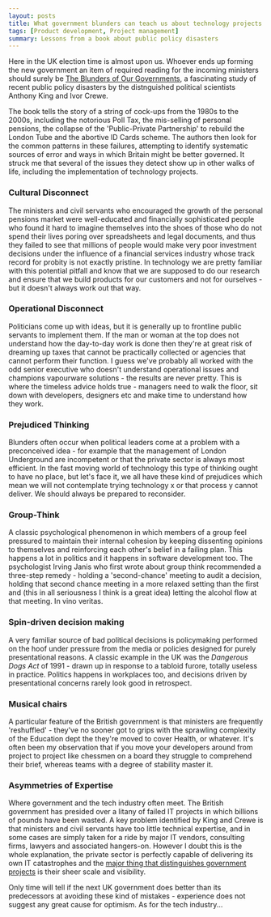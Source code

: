 ```yaml
---
layout: posts
title: What government blunders can teach us about technology projects
tags: [Product development, Project management]
summary: Lessons from a book about public policy disasters
---
```


Here in the UK election time is almost upon us. Whoever ends up forming the new government an item of required reading for the incoming ministers should surely be [The Blunders of Our Governments](http://www.amazon.co.uk/The-Blunders-Governments-Anthony-King/dp/1780742665), a fascinating study of recent public policy disasters by the distnguished political scientists Anthony King and Ivor Crewe. 

The book tells the story of a string of cock-ups from the 1980s to the 2000s, including the notorious Poll Tax, the mis-selling of personal pensions, the collapse of the 'Public-Private Partnership' to rebuild the London Tube and the abortive ID Cards scheme. The authors then look for the common patterns in these failures, attempting to identify systematic sources of error and ways in which Britain might be better governed. It struck me that several of the issues they detect show up in other walks of life, including the implementation of technology projects.

### Cultural Disconnect
The ministers and civil servants who encouraged the growth of the personal pensions market were well-educated and financially sophisticated people who found it hard to imagine themselves into the shoes of those who do not spend their lives poring over spreadsheets and legal documents, and thus they failed to see that millions of people would make very poor investment decisions under the influence of a financial services industry whose track record for probity is not exactly pristine. In technology we are pretty familiar with this potential pitfall and know that we are supposed to do our research and ensure that we build products for our customers and not for ourselves - but it doesn't always work out that way.

### Operational Disconnect
Politicians come up with ideas, but it is generally up to frontline public servants to implement them. If the man or woman at the top does not understand how the day-to-day work is done then they're at great risk of dreaming up taxes that cannot be practically collected or agencies that cannot perform their function. I guess we've probably all worked with the odd senior executive who doesn't understand operational issues and champions vapourware solutions - the results are never pretty. This is where the timeless advice holds true - managers need to walk the floor, sit down with developers, designers etc and make time to understand how they work. 

### Prejudiced Thinking
Blunders often occur when political leaders come at a problem with a preconceived idea - for example that the management of London Underground are incompetent or that the private sector is always most efficient. In the fast moving world of technology this type of thinking ought to have no place, but let's face it, we all have these kind of prejudices which mean we will not contemplate trying technology x or that process y cannot deliver. We should always be prepared to reconsider.

### Group-Think
A classic psychological phenomenon in which members of a group feel pressured to maintain their internal cohesion by keeping dissenting opinions to themselves and reinforcing each other's belief in a failing plan. This happens a lot in politics and it happens in software development too. The psychologist Irving Janis who first wrote about group think recommended a three-step remedy - holding a 'second-chance' meeting to audit a decision, holding that second chance meeting in a more relaxed setting than the first and (this in all seriousness I think is a great idea) letting the alcohol flow at that meeting. In vino veritas. 

### Spin-driven decision making
A very familiar source of bad political decisions is policymaking performed on the hoof under pressure from the media or policies designed for purely presentational reasons. A classic example in the UK was the *Dangerous Dogs Act* of 1991 - drawn up in response to a tabloid furore, totally useless in practice. Politics happens in workplaces too, and decisions driven by presentational concerns rarely look good in retrospect.

### Musical chairs
A particular feature of the British government is that ministers are frequently 'reshuffled' - they've no sooner got to grips with the sprawling complexity of the Education dept the they're moved to cover Health, or whatever. It's often been my observation that if you move your developers around from project to project like chessmen on a board they struggle to comprehend their brief, whereas teams with a degree of stability master it.

### Asymmetries of Expertise
Where government and the tech industry often meet. The British government has presided over a litany of failed IT projects in which billions of pounds have been wasted. A key problem identified by King and Crewe is that ministers and civil servants have too little technical expertise, and in some cases are simply taken for a ride by major IT vendors, consulting firms, lawyers and associated hangers-on. However I doubt this is the whole explanation, the private sector is perfectly capable of delivering its own IT catastrophes and the [major thing that distinguishes government projects](http://blog.agileproducts.com/past/2013/9/6/Too_big_to_succeed/) is their sheer scale and visibility.

Only time will tell if the next UK government does better than its predecessors at avoiding these kind of mistakes - experience does not suggest any great cause for optimism. As for the tech industry...

